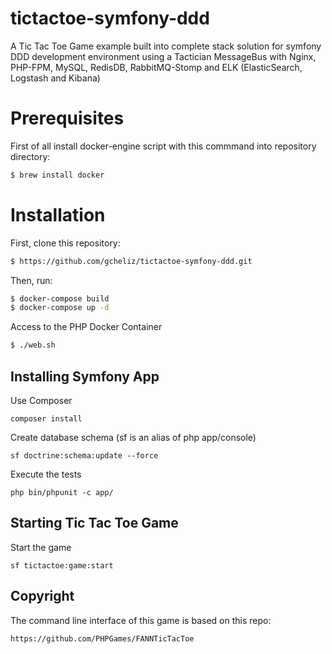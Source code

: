 tictactoe-symfony-ddd
==============

A Tic Tac Toe Game example built into complete stack solution for symfony DDD development environment using a Tactician MessageBus with Nginx, PHP-FPM, MySQL, RedisDB, RabbitMQ-Stomp and ELK (ElasticSearch, Logstash and Kibana)  

# Prerequisites

First of all install docker-engine script with this commmand into repository directory:

```bash
$ brew install docker
```

# Installation

First, clone this repository:

```bash
$ https://github.com/gcheliz/tictactoe-symfony-ddd.git
```

Then, run:

```bash
$ docker-compose build
$ docker-compose up -d
```

Access to the PHP Docker Container

```bash
$ ./web.sh
```

Installing Symfony App
----------

Use Composer

	composer install

Create database schema (sf is an alias of php app/console)

	sf doctrine:schema:update --force
    
Execute the tests

    php bin/phpunit -c app/
    
Starting Tic Tac Toe Game
----------

Start the game

    sf tictactoe:game:start
    
    
Copyright
-----------

The command line interface of this game is based on this repo:
    
    https://github.com/PHPGames/FANNTicTacToe